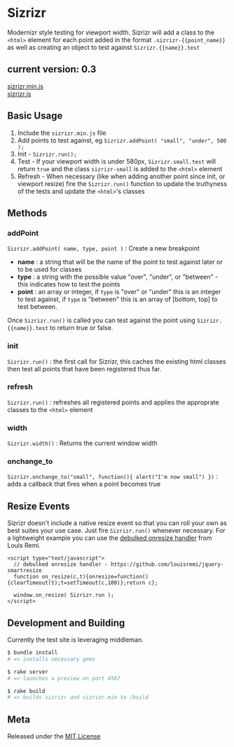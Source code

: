 Sizrizr
=======

Modernizr style testing for viewport width. Sizrizr will add a class to the `<html>` element for each point added in the format `.sizrizr-{{point_name}}` as well as creating an object to test against `Sizrizr.{{name}}.test`

## current version: 0.3

[sizrizr.min.js](https://github.com/stevenosloan/Sizrizr/edit/master/build/sizrizr.min.js)<br/>
[sizrizr.js](https://github.com/stevenosloan/Sizrizr/edit/master/build/sizrizr.js)

Basic Usage
-----------

1. Include the `sizrizr.min.js` file
2. Add points to test against, eg `Sizrizr.addPoint( "small", "under", 580 );`
3. Init - `Sizrizr.run();`
4. Test - If your viewport width is under 580px, `Sizrizr.small.test` will return `true` and the class `sizrizr-small` is added to the `<html>` element
5. Refresh - When necessary (like when adding another point since init, or viewport resize) fire the `Sizrizr.run()` function to update the truthyness of the tests and update the `<html>`'s classes


Methods
-------

### addPoint

`Sizrizr.addPoint( name, type, point )` : Create a new breakpoint

* __name__ : a string that will be the name of the point to test against later or to be used for classes
* __type__ : a string with the possible value "over", "under", or "between" - this indicates how to test the points
* __point__ : an array or integer, if `type` is "over" or "under" this is an integer to test against, if `type` is "between" this is an array of [bottom, top] to test between.

Once `Sizrizr.run()` is called you can test against the point using `Sizrizr.{{name}}.test` to return true or false.

### init
`Sizrizr.run()` : the first call for Sizrizr, this caches the existing html classes then test all points that have been registered thus far.

### refresh
`Sizrizr.run()` : refreshes all registered points and applies the approprate classes to the `<html>` element

### width
`Sizrizr.width()` : Returns the current window width

### onchange_to
`Sizrizr.onchange_to("small", function(){ alert("I'm now small") })` : adds a callback that fires when a point becomes true


Resize Events
-------------

Sizrizr doesn't include a native resize event so that you can roll your own as best suites your use case. Just fire `Sizrizr.run()` whenever necessary. For a lightweight example you can use the [debulked onresize handler](https://github.com/louisremi/jquery-smartresize) from Louis Remi.

    <script type="text/javascript">
      // debulked onresize handler - https://github.com/louisremi/jquery-smartresize
      function on_resize(c,t){onresize=function(){clearTimeout(t);t=setTimeout(c,100)};return c};

      window.on_resize( Sizrizr.run );
    </script>



Development and Building
------------------------

Currently the test site is leveraging middleman.

```bash
$ bundle install
# => installs necessary gems

$ rake server
# => launches a preview on port 4567

$ rake build
# => builds sizrizr and sizrizr.min to /build
```


Meta
----

Released under the [MIT License](http://opensource.org/licenses/mit-license.php)
